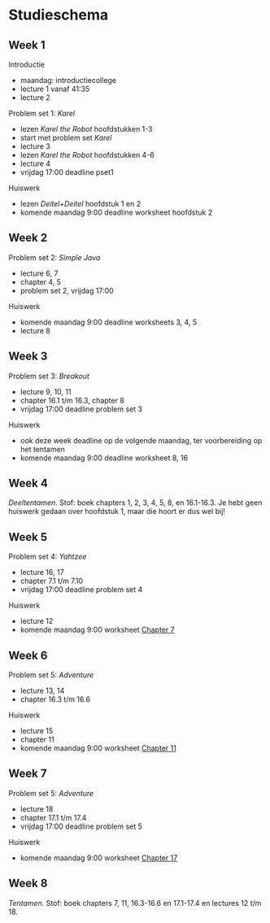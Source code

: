 # Studieschema

## Week 1

Introductie

* maandag: introductiecollege
* lecture 1 vanaf 41:35
* lecture 2

Problem set 1: *Karel*

* lezen *Karel the Robot* hoofdstukken 1-3
* start met problem set *Karel*
* lecture 3
* lezen *Karel the Robot* hoofdstukken 4-6
* lecture 4
* vrijdag 17:00 deadline pset1

Huiswerk

* lezen *Deitel+Deitel* hoofdstuk 1 en 2
* komende maandag 9:00 deadline worksheet hoofdstuk 2

## Week 2

Problem set 2: *Simple Java*

* lecture 6, 7
* chapter 4, 5
* problem set 2, vrijdag 17:00

Huiswerk

* komende maandag 9:00 deadline worksheets 3, 4, 5
* lecture 8

## Week 3

Problem set 3: *Breakout*

* lecture 9, 10, 11
* chapter 16.1 t/m 16.3, chapter 8
* vrijdag 17:00 deadline problem set 3

Huiswerk

* ook deze week deadline op de volgende maandag, ter voorbereiding op het tentamen
* komende maandag 9:00 deadline worksheet 8, 16

## Week 4

*Deeltentamen*. Stof: boek chapters 1, 2, 3, 4, 5, 8, en 16.1-16.3. Je hebt geen huiswerk gedaan over hoofdstuk 1, maar die hoort er dus wel bij!

## Week 5

Problem set 4: *Yahtzee*

* lecture 16, 17
* chapter 7.1 t/m 7.10
* vrijdag 17:00 deadline problem set 4

Huiswerk

* lecture 12
* komende maandag 9:00 worksheet [Chapter 7](/page/39)

## Week 6

Problem set 5: *Adventure*

* lecture 13, 14
* chapter 16.3 t/m 16.6

Huiswerk

* lecture 15
* chapter 11
* komende maandag 9:00 worksheet [Chapter 11](/page/40)

## Week 7

Problem set 5: *Adventure*

* lecture 18
* chapter 17.1 t/m 17.4
* vrijdag 17:00 deadline problem set 5

Huiswerk

* komende maandag 9:00 worksheet [Chapter 17](/page/41)

## Week 8

*Tentamen*. Stof: boek chapters 7, 11, 16.3-16.6 en 17.1-17.4 en lectures 12 t/m 18.
